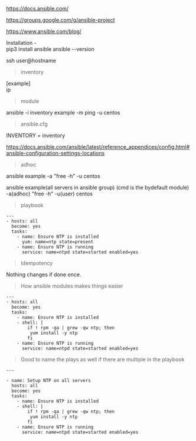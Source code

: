 https://docs.ansible.com/

https://groups.google.com/g/ansible-project

https://www.ansible.com/blog/

Installation -  
pip3 install ansible
ansible --version

ssh user@hostname


> inventory

[example]  
ip

> module
  
ansible -i inventory example -m ping -u centos
  
> ansible.cfg

INVENTORY = inventory

https://docs.ansible.com/ansible/latest/reference_appendices/config.html#ansible-configuration-settings-locations



> adhoc

ansible example -a "free -h" -u centos

ansible example(all servers in ansible group)  (cmd is the bydefault module) -a(adhoc) "free -h" -u(user) centos


> playbook
```
---
- hosts: all
  become: yes
  tasks:
    - name: Ensure NTP is installed
      yum: name=ntp state=present
    - name: Ensure NTP is running
      service: name=ntpd state=started enabled=yes
```

> Idempotency

Nothing changes if done once.

> How ansible modules makes things easier
```
---
- hosts: all
  become: yes
  tasks:
    - name: Ensure NTP is installed
    - shell: |
        if ! rpm -qa | grew -qw ntp; then
         yum install -y ntp
        fi
    - name: Ensure NTP is running
      service: name=ntpd state=started enabled=yes
```

> Good to name the plays as well if there are multiple in the playbook

```
---

- name: Setup NTP on all servers
  hosts: all
  become: yes
  tasks:
    - name: Ensure NTP is installed
    - shell: |
        if ! rpm -qa | grew -qw ntp; then
         yum install -y ntp
        fi
    - name: Ensure NTP is running
      service: name=ntpd state=started enabled=yes
```

